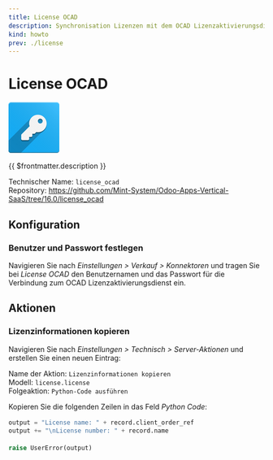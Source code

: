 ```yaml
---
title: License OCAD
description: Synchronisation Lizenzen mit dem OCAD Lizenzaktivierungsdienst.
kind: howto
prev: ./license
---
```


# License OCAD

![odoo_icons_license](attachments/odoo_icons_license.png)

{{ $frontmatter.description }}

Technischer Name: `license_ocad`\
Repository: <https://github.com/Mint-System/Odoo-Apps-Vertical-SaaS/tree/16.0/license_ocad>

## Konfiguration

### Benutzer und Passwort festlegen

Navigieren Sie nach _Einstellungen > Verkauf > Konnektoren_ und tragen Sie bei _License OCAD_ den Benutzernamen und das Passwort für die Verbindung zum OCAD Lizenzaktivierungsdienst ein.

## Aktionen

### Lizenzinformationen kopieren

Navigieren Sie nach _Einstellungen > Technisch > Server-Aktionen_ und erstellen Sie einen neuen Eintrag:

Name der Aktion: `Lizenzinformationen kopieren`\
Modell: `license.license`\
Folgeaktion: `Python-Code ausführen`

Kopieren Sie die folgenden Zeilen in das Feld _Python Code_:

```python
output = "License name: " + record.client_order_ref
output += "\nLicense number: " + record.name

raise UserError(output)
```
